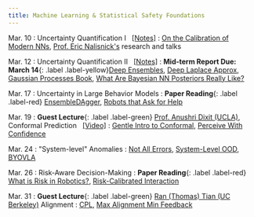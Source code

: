 ```yaml
---
title: Machine Learning & Statistical Safety Foundations
---
```


Mar. 10
: Uncertainty Quantification I &nbsp; [[Notes]](./assets/pdfs/Lecture9_uq_pt1.pdf)
  : [On the Calibration of Modern NNs](https://arxiv.org/abs/1706.04599), [Prof. Eric Nalisnick's](https://enalisnick.github.io/) research and talks
  <!-- **HW #3 Out**{: .label .label-default} -->

Mar. 12
: Uncertainty Quantification II &nbsp; [[Notes]](./assets/pdfs/Lecture10_uq_pt2.pdf)
  : **Mid-term Report Due: March 14**{: .label .label-yellow}[Deep Ensembles](https://arxiv.org/abs/1612.01474), [Deep Laplace Approx](https://arxiv.org/abs/2106.14806), [Gaussian Processes Book](https://gaussianprocess.org/gpml/chapters/RW.pdf), [What Are Bayesian NN Posteriors Really Like?](https://proceedings.mlr.press/v139/izmailov21a/izmailov21a.pdf)   


Mar. 17
: Uncertainty in Large Behavior Models
  : **Paper Reading**{: .label .label-red} [EnsembleDAgger](https://arxiv.org/abs/1807.08364), [Robots that Ask for Help](https://arxiv.org/abs/2307.01928) 
<!-- [Diffusion Policy](https://arxiv.org/pdf/2303.04137) -->


Mar. 19
: **Guest Lecture**{: .label .label-green} [Prof. Anushri Dixit (UCLA)](https://www.anushridixit.com/), Conformal Prediction &nbsp; [[Video]](https://drive.google.com/file/d/1huVnpgnhYUCRZ8tHBNaGK6VNS8wZYaZ-/view?usp=drive_link)
  : [Gentle Intro to Conformal](https://arxiv.org/abs/2107.07511), [Perceive With Confidence](https://arxiv.org/abs/2403.08185)

Mar. 24
: "System-level" Anomalies
  : [Not All Errors](https://arxiv.org/abs/2403.04745), [System-Level OOD](https://arxiv.org/abs/2212.14020), [BYOVLA](https://arxiv.org/abs/2410.01971)

Mar. 26 
: Risk-Aware Decision-Making 
  : **Paper Reading**{: .label .label-red} [What is Risk in Robotics?](https://arxiv.org/abs/1710.11040), [Risk-Calibrated Interaction](https://arxiv.org/abs/2403.15959)


Mar. 31
: **Guest Lecture**{: .label .label-green} [Ran (Thomas) Tian (UC Berkeley)](https://thomasrantian.github.io/) Alignment
  : [CPL](https://arxiv.org/pdf/2310.13639), [Max Alignment Min Feedback](https://arxiv.org/abs/2412.04835)

